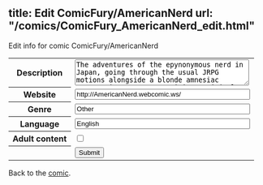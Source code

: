 title: Edit ComicFury/AmericanNerd
url: "/comics/ComicFury_AmericanNerd_edit.html"
---
Edit info for comic ComicFury/AmericanNerd

<form name="comic" action="http://gaepostmail.appspot.com/comic/" method="post">
<table class="comicinfo">
<tr>
<th>Description</th><td><textarea name="description" cols="40" rows="3">The adventures of the epynonymous nerd in Japan, going through the usual JRPG motions alongside a blonde amnesiac protagonist, a nature spirit, a Digital monster, a Sonic the Hedgehog cosplayer, and a few characters I haven't gotten around to yet. Whacky shennanigans ensue.</textarea></td>
</tr>
<tr>
<th>Website</th><td><input type="text" name="url" value="http://AmericanNerd.webcomic.ws/" size="40"/></td>
</tr>
<tr>
<th>Genre</th><td><input type="text" name="genre" value="Other" size="40"/></td>
</tr>
<tr>
<th>Language</th><td><input type="text" name="language" value="English" size="40"/></td>
</tr>
<tr>
<th>Adult content</th><td><input type="checkbox" name="adult" value="adult" /></td>
</tr>
<tr>
<th></th><td>
<input type="hidden" name="comic" value="ComicFury_AmericanNerd" />
<input type="submit" name="submit" value="Submit" />
</td>
</tr>
</table>
</form>

Back to the [comic](ComicFury_AmericanNerd.html).
